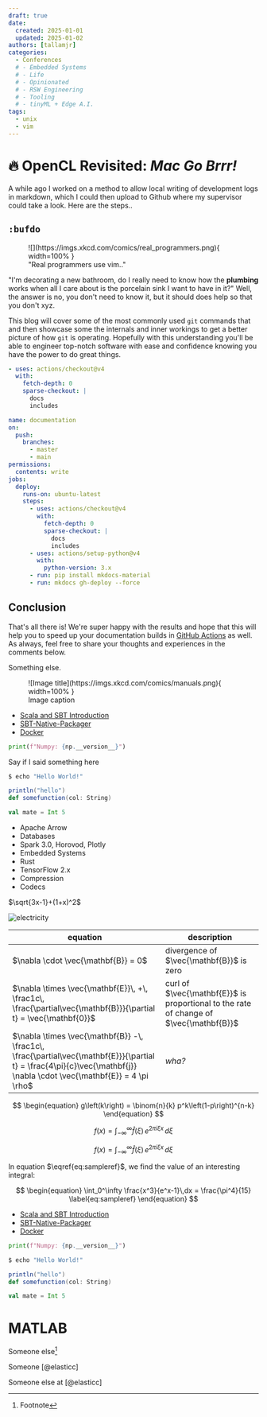 ```yaml
---
draft: true
date:
  created: 2025-01-01
  updated: 2025-01-02
authors: [tallamjr]
categories:
  - Conferences
  # - Embedded Systems
  # - Life
  # - Opinionated
  # - RSW Engineering
  # - Tooling
  # - tinyML + Edge A.I.
tags:
  - unix
  - vim
---
```


# 🔥 **OpenCL Revisited: _Mac Go Brrr!_**

A while ago I worked on a method to allow local writing of development logs in markdown, which I
could then upload to Github where my supervisor could take a look. Here are the steps..

<!-- more -->

[git sparse-checkout]: https://git-scm.com/docs/git-sparse-checkout
[GitHub Actions]: ../../publishing-your-site.md#with-github-actions
[git-revision-date-localized]: https://github.com/timvink/mkdocs-git-revision-date-localized-plugin
[git-committers]: https://github.com/ojacques/mkdocs-git-committers-plugin-2
[document contributors]: ../../setup/adding-a-git-repository.md#document-contributors
[dates]: ../../setup/adding-a-git-repository.md#document-dates

## `:bufdo`

<!-- Place images inside folder with same name as post -->
<figure markdown>
    ![](https://imgs.xkcd.com/comics/real_programmers.png){ width=100% }
<figcaption markdown>
    "Real programmers use vim.."
</figcaption>
</figure>

"I'm decorating a new bathroom, do I really need to know how the **plumbing**
works when all I care about is the porcelain sink I want to have in it?" Well,
the answer is no, you don't need to know it, but it should does help so that you
don't xyz.

This blog will cover some of the most commonly used `git` commands that and then
showcase some the internals and inner workings to get a better picture of how
`git` is operating. Hopefully with this understanding you'll be able to engineer
top-notch software with ease and confidence knowing you have the power to do
great things.

```yaml
- uses: actions/checkout@v4
  with:
    fetch-depth: 0
    sparse-checkout: |
      docs
      includes
```

<!-- [`git sparse-checkout`][git sparse-checkout] always checks out all files -->
<!-- residing in the repository’s root. This means that regardless of the specified -->
<!-- paths or directories for sparse checkout, the files located in the root of the -->
<!-- repository will always be included in the checkout process. -->

```yaml hl_lines="13-18"
name: documentation
on:
  push:
    branches:
      - master
      - main
permissions:
  contents: write
jobs:
  deploy:
    runs-on: ubuntu-latest
    steps:
      - uses: actions/checkout@v4
        with:
          fetch-depth: 0
          sparse-checkout: |
            docs
            includes
      - uses: actions/setup-python@v4
        with:
          python-version: 3.x
      - run: pip install mkdocs-material
      - run: mkdocs gh-deploy --force
```

## Conclusion

That's all there is! We're super happy with the results and hope that this will
help you to speed up your documentation builds in [GitHub Actions] as well. As
always, feel free to share your thoughts and experiences in the comments below.

Something else.

<figure markdown="span">
    ![Image title](https://imgs.xkcd.com/comics/manuals.png){ width=100% }
  <figcaption>Image caption</figcaption>
</figure>

- [Scala and SBT Introduction](#scala)
- [SBT-Native-Packager](#native)
- [Docker](#docker)

```python
print(f"Numpy: {np.__version__}")
```

Say if I said something here

```bash
$ echo "Hello World!"
```

```scala
println("hello")
def somefunction(col: String)

val mate = Int 5
```

- Apache Arrow
- Databases
- Spark 3.0, Horovod, Plotly
- Embedded Systems
- Rust
- TensorFlow 2.x
- Compression
- Codecs

$\sqrt{3x-1}+(1+x)^2$

![electricity](http://i.giphy.com/Gty2oDYQ1fih2.gif)

| equation                                                                                                                                                                  | description                                                                            |
| ------------------------------------------------------------------------------------------------------------------------------------------------------------------------- | -------------------------------------------------------------------------------------- |
| $\nabla \cdot \vec{\mathbf{B}}  = 0$                                                                                                                                      | divergence of $\vec{\mathbf{B}}$ is zero                                               |
| $\nabla \times \vec{\mathbf{E}}\, +\, \frac1c\, \frac{\partial\vec{\mathbf{B}}}{\partial t}  = \vec{\mathbf{0}}$                                                          | curl of $\vec{\mathbf{E}}$ is proportional to the rate of change of $\vec{\mathbf{B}}$ |
| $\nabla \times \vec{\mathbf{B}} -\, \frac1c\, \frac{\partial\vec{\mathbf{E}}}{\partial t} = \frac{4\pi}{c}\vec{\mathbf{j}}    \nabla \cdot \vec{\mathbf{E}} = 4 \pi \rho$ | _wha?_                                                                                 |

$$
\begin{equation}
  g\left(k\right) = \binom{n}{k} p^k\left(1-p\right)^{n-k}
\end{equation}
$$

$$
\begin{equation}
f(x) = \int_{-\infty}^\infty \hat f(\xi)\,e^{2 \pi i \xi x} \,d\xi
\end{equation}
$$

$$f(x) = \int_{-\infty}^\infty \hat f(\xi)\,e^{2 \pi i \xi x} \,d\xi$$

In equation $\eqref{eq:sampleref}$, we find the value of an
interesting integral:

$$
\begin{equation}
  \int_0^\infty \frac{x^3}{e^x-1}\,dx = \frac{\pi^4}{15}
  \label{eq:sampleref}
\end{equation}
$$

- [Scala and SBT Introduction](#scala)
- [SBT-Native-Packager](#native)
- [Docker](#docker)

```python
print(f"Numpy: {np.__version__}")
```

```bash
$ echo "Hello World!"
```

```scala
println("hello")
def somefunction(col: String)

val mate = Int 5
```

# <a name="matlab"></a>MATLAB

Someone else[^1]

[^1]: Footnote

Someone [@elasticc]

Someone else at [@elasticc]

